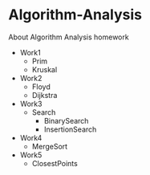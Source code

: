 # Algorithm-Analysis
About Algorithm Analysis homework

- Work1
  - Prim
  - Kruskal
- Work2
  - Floyd
  - Dijkstra
- Work3
  - Search
    - BinarySearch
    - InsertionSearch
- Work4
  - MergeSort
- Work5
  - ClosestPoints